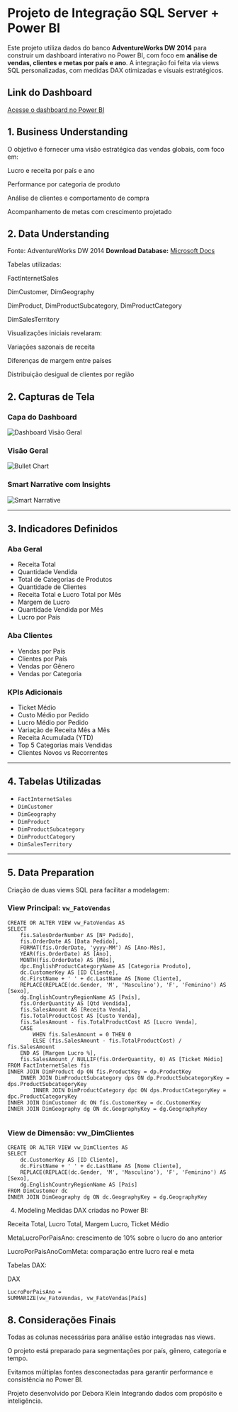 
# Projeto de Integração SQL Server + Power BI

Este projeto utiliza dados do banco **AdventureWorks DW 2014** para construir um dashboard interativo no Power BI, com foco em **análise de vendas, clientes e metas por país e ano**. A integração foi feita via views SQL personalizadas, com medidas DAX otimizadas e visuais estratégicos.


## Link do Dashboard
[ Acesse o dashboard no Power BI](https://app.powerbi.com/view?r=eyJrIjoiNGFiNzA1YjEtODI1ZS00MmIxLWJhYTItYWUzYzQ2YmYwZjFlIiwidCI6IjY1OWNlMmI4LTA3MTQtNDE5OC04YzM4LWRjOWI2MGFhYmI1NyJ9)

## 1. Business Understanding

O objetivo é fornecer uma visão estratégica das vendas globais, com foco em:

Lucro e receita por país e ano

Performance por categoria de produto

Análise de clientes e comportamento de compra

Acompanhamento de metas com crescimento projetado

## 2. Data Understanding
Fonte: AdventureWorks DW 2014 **Download Database:** [Microsoft Docs](https://docs.microsoft.com/pt-br/sql/samples/adventureworks-install-configure?view=sql-server-ver16&tabs=ssms)

Tabelas utilizadas:

FactInternetSales

DimCustomer, DimGeography

DimProduct, DimProductSubcategory, DimProductCategory

DimSalesTerritory

Visualizações iniciais revelaram:

Variações sazonais de receita

Diferenças de margem entre países

Distribuição desigual de clientes por região

## 2. Capturas de Tela

###  Capa do Dashboard
![Dashboard Visão Geral](https://github.com/user-attachments/assets/7359f55e-53f7-4a3c-92cc-6036491f303e)

###  Visão Geral
![Bullet Chart](https://github.com/user-attachments/assets/88cb4f99-8984-47d1-adb5-2b57eed0658e)

###  Smart Narrative com Insights
![Smart Narrative](https://github.com/user-attachments/assets/5b522dca-2249-4e22-a538-0743a5c6de69)

---

## 3. Indicadores Definidos

### Aba Geral
- Receita Total  
- Quantidade Vendida  
- Total de Categorias de Produtos  
- Quantidade de Clientes  
- Receita Total e Lucro Total por Mês  
- Margem de Lucro  
- Quantidade Vendida por Mês  
- Lucro por País  

###  Aba Clientes
- Vendas por País  
- Clientes por País  
- Vendas por Gênero  
- Vendas por Categoria  

###  KPIs Adicionais
- Ticket Médio  
- Custo Médio por Pedido  
- Lucro Médio por Pedido  
- Variação de Receita Mês a Mês  
- Receita Acumulada (YTD)  
- Top 5 Categorias mais Vendidas  
- Clientes Novos vs Recorrentes  

---

## 4. Tabelas Utilizadas

- `FactInternetSales`  
- `DimCustomer`  
- `DimGeography`  
- `DimProduct`  
- `DimProductSubcategory`  
- `DimProductCategory`  
- `DimSalesTerritory`

---

## 5.  Data Preparation
Criação de duas views SQL para facilitar a modelagem:

###  View Principal: `vw_FatoVendas`

```
CREATE OR ALTER VIEW vw_FatoVendas AS
SELECT
    fis.SalesOrderNumber AS [Nº Pedido],
    fis.OrderDate AS [Data Pedido],
    FORMAT(fis.OrderDate, 'yyyy-MM') AS [Ano-Mês],
    YEAR(fis.OrderDate) AS [Ano],
    MONTH(fis.OrderDate) AS [Mês],
    dpc.EnglishProductCategoryName AS [Categoria Produto],
    dc.CustomerKey AS [ID Cliente],
    dc.FirstName + ' ' + dc.LastName AS [Nome Cliente],
    REPLACE(REPLACE(dc.Gender, 'M', 'Masculino'), 'F', 'Feminino') AS [Sexo],
    dg.EnglishCountryRegionName AS [País],
    fis.OrderQuantity AS [Qtd Vendida],
    fis.SalesAmount AS [Receita Venda],
    fis.TotalProductCost AS [Custo Venda],
    fis.SalesAmount - fis.TotalProductCost AS [Lucro Venda],
    CASE 
        WHEN fis.SalesAmount = 0 THEN 0
        ELSE (fis.SalesAmount - fis.TotalProductCost) / fis.SalesAmount
    END AS [Margem Lucro %],
    fis.SalesAmount / NULLIF(fis.OrderQuantity, 0) AS [Ticket Médio]
FROM FactInternetSales fis
INNER JOIN DimProduct dp ON fis.ProductKey = dp.ProductKey
    INNER JOIN DimProductSubcategory dps ON dp.ProductSubcategoryKey = dps.ProductSubcategoryKey
        INNER JOIN DimProductCategory dpc ON dps.ProductCategoryKey = dpc.ProductCategoryKey
INNER JOIN DimCustomer dc ON fis.CustomerKey = dc.CustomerKey
INNER JOIN DimGeography dg ON dc.GeographyKey = dg.GeographyKey


````
###  View de Dimensão: vw_DimClientes

```
CREATE OR ALTER VIEW vw_DimClientes AS
SELECT
    dc.CustomerKey AS [ID Cliente],
    dc.FirstName + ' ' + dc.LastName AS [Nome Cliente],
    REPLACE(REPLACE(dc.Gender, 'M', 'Masculino'), 'F', 'Feminino') AS [Sexo],
    dg.EnglishCountryRegionName AS [País]
FROM DimCustomer dc
INNER JOIN DimGeography dg ON dc.GeographyKey = dg.GeographyKey

```
4. Modeling
Medidas DAX criadas no Power BI:

Receita Total, Lucro Total, Margem Lucro, Ticket Médio

MetaLucroPorPaisAno: crescimento de 10% sobre o lucro do ano anterior

LucroPorPaisAnoComMeta: comparação entre lucro real e meta

Tabelas DAX:

DAX
````
LucroPorPaisAno = 
SUMMARIZE(vw_FatoVendas, vw_FatoVendas[País]
````
## 8. Considerações Finais
Todas as colunas necessárias para análise estão integradas nas views.


O projeto está preparado para segmentações por país, gênero, categoria e tempo.

Evitamos múltiplas fontes desconectadas para garantir performance e consistência no Power BI.

Projeto desenvolvido por Debora Klein Integrando dados com propósito e inteligência.
